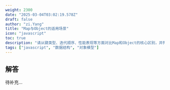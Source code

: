 ```yaml
---
weight: 2300
date: "2025-03-04T03:02:19.578Z"
draft: false
author: "zi.Yang"
title: "Map与Object的适用场景"
icon: "javascript"
toc: true
description: "请从键类型、迭代顺序、性能表现等方面对比Map和Object的核心区别，并列举三个适合使用Map数据结构的典型应用场景。"
tags: ["javascript", "数据结构", "对象模型"]
---
```


## 解答

待补充...
